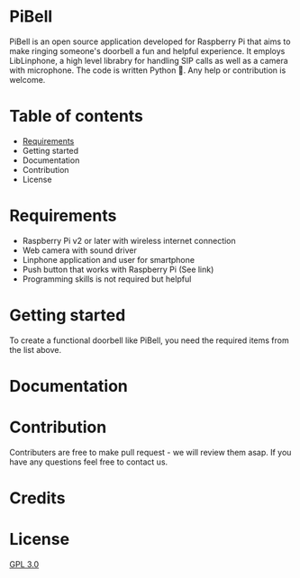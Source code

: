 # PiBell

PiBell is an open source application developed for Raspberry Pi that aims to make ringing someone's doorbell a fun and helpful experience. It employs LibLinphone, a high level librabry for handling SIP calls as well as a camera with microphone. The code is written Python 🐍.
Any help or contribution is welcome. 

# Table of contents
* [Requirements](https://github.com/ErikHD/PiBell/blob/master/README.md#requirements)
* Getting started
* Documentation
* Contribution
* License


# Requirements

- Raspberry Pi v2 or later with wireless internet connection
- Web camera with sound driver
- Linphone application and user for smartphone
- Push button that works with Raspberry Pi (See link)
- Programming skills is not required but helpful

# Getting started
To create a functional doorbell like PiBell, you need the required items from the list above. 
# Documentation
# Contribution
Contributers are free to make pull request - we will review them asap. If you have any questions feel free to contact us.
# Credits

# License
[GPL 3.0](https://github.com/ErikHD/PiBell/blob/master/LICENSE)
